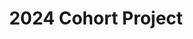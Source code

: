 ---
title: 2024 Cohort Project
description: South Western Ambulance Service - Hospital Handover Report.
image: dashboard_hospital.png
link: https://data-science-at-swast-handover-poc-handover-yfa2kz.streamlit.app/
layout: dashboard
---